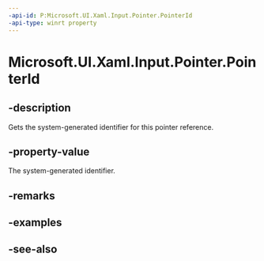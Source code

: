 ```yaml
---
-api-id: P:Microsoft.UI.Xaml.Input.Pointer.PointerId
-api-type: winrt property
---
```


<!-- Property syntax
public uint PointerId { get; }
-->

# Microsoft.UI.Xaml.Input.Pointer.PointerId

## -description
Gets the system-generated identifier for this pointer reference.

## -property-value
The system-generated identifier.

## -remarks

## -examples

## -see-also
